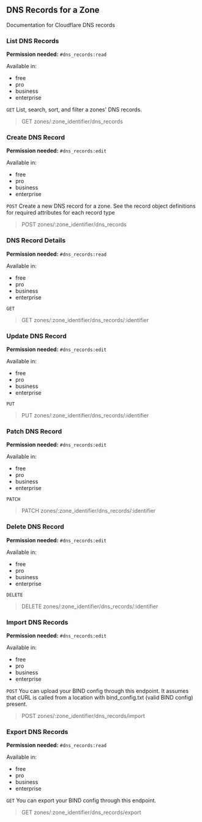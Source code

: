 ## DNS Records for a Zone

Documentation for Cloudflare DNS records

### List DNS Records

**Permission needed:** `#dns_records:read`

Available in:

* free
* pro
* business
* enterprise

`GET` List, search, sort, and filter a zones' DNS records.

> GET zones/:zone_identifier/dns_records


### Create DNS Record

**Permission needed:** `#dns_records:edit`

Available in:

* free
* pro
* business
* enterprise

`POST` Create a new DNS record for a zone. See the record object definitions for required attributes for each record type

> POST zones/:zone_identifier/dns_records


### DNS Record Details

**Permission needed:** `#dns_records:read`

Available in:

* free
* pro
* business
* enterprise

`GET` 

> GET zones/:zone_identifier/dns_records/:identifier


### Update DNS Record

**Permission needed:** `#dns_records:edit`

Available in:

* free
* pro
* business
* enterprise

`PUT` 

> PUT zones/:zone_identifier/dns_records/:identifier


### Patch DNS Record

**Permission needed:** `#dns_records:edit`

Available in:

* free
* pro
* business
* enterprise

`PATCH` 

> PATCH zones/:zone_identifier/dns_records/:identifier


### Delete DNS Record

**Permission needed:** `#dns_records:edit`

Available in:

* free
* pro
* business
* enterprise

`DELETE` 

> DELETE zones/:zone_identifier/dns_records/:identifier


### Import DNS Records

**Permission needed:** `#dns_records:edit`

Available in:

* free
* pro
* business
* enterprise

`POST` You can upload your BIND config through this endpoint. It assumes that cURL is called from a location with bind_config.txt (valid BIND config) present.

> POST zones/:zone_identifier/dns_records/import


### Export DNS Records

**Permission needed:** `#dns_records:read`

Available in:

* free
* pro
* business
* enterprise

`GET` You can export your BIND config through this endpoint.

> GET zones/:zone_identifier/dns_records/export

